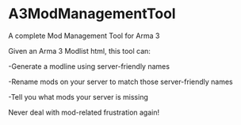 # A3ModManagementTool


A complete Mod Management Tool for Arma 3

Given an Arma 3 Modlist html, this tool can:

-Generate a modline using server-friendly names

-Rename mods on your server to match those server-friendly names

-Tell you what mods your server is missing

Never deal with mod-related frustration again!

